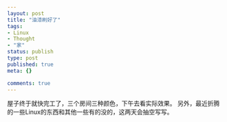 ```yaml
--- 
layout: post
title: "油漆刷好了"
tags: 
- Linux
- Thought
- "家"
status: publish
type: post
published: true
meta: {}

comments: true
---
```

屋子终于就快完工了，三个房间三种颜色，下午去看实际效果。 另外，最近折腾的一些Linux的东西和其他一些有的没的，这两天会抽空写写。